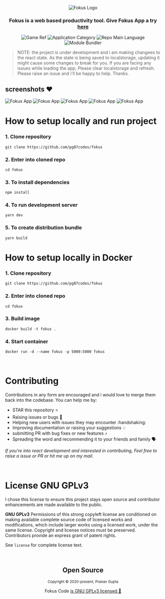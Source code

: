 <p align="center">
<img src="https://user-images.githubusercontent.com/34238240/109479789-c5fd4d00-7aa0-11eb-868b-2da35de326b8.png" alt="Fokus Logo">
</p>

<h3 align="center"> Fokus is a web based productivity tool. Give Fokus App a try <a href="https://fokus-prototype.netlify.com"> here </a> </h3>
<p align="center">
  <img  src="https://img.shields.io/badge/name-fokus-yellow" alt="Game Ref" />
  <img  src="https://img.shields.io/badge/category-productivity-orange" alt="Application Category" />
  <img  src="https://img.shields.io/badge/language-javascript-blue" alt="Repo Main Language" />
  <img  src="https://img.shields.io/badge/bundler-webpack-blueviolet" alt="Module Bundler" />
</p>


> NOTE: the project is under development and i am making changees to the react state. As the state is being saved to localstorage, updating it might cause some changes to break for you. If you are facing any issues while loading the app, Please clear localstorage and refresh. Please raise an issue and i'll be happy to help. Thanks.

## screenshots :heart:

<img src="https://user-images.githubusercontent.com/34238240/115880633-90edf500-a468-11eb-91bd-b8a9c52a678c.png" alt="Fokus App">

<img src="https://user-images.githubusercontent.com/34238240/130842979-4ab26abd-d952-44ce-9b02-e7ee9e6d0717.png" alt="Fokus App">

<img src="https://user-images.githubusercontent.com/34238240/130842321-1b39a27a-93ab-4b29-8cb8-575e973c365f.png" alt="Fokus App">

<img src="https://user-images.githubusercontent.com/34238240/131602382-a3ed445c-89cc-4aa3-8869-a03736aff6a9.png" alt="Fokus App">

<img src="https://user-images.githubusercontent.com/34238240/131602377-c0dbf022-a81b-4cab-9bb7-4cecf281d903.png" alt="Fokus App">


# How to setup locally and run project

### 1. Clone repository

```
git clone https://github.com/pg07codes/fokus
```

### 2. Enter into cloned repo

```
cd fokus
```

### 3. To install dependencies

```
npm install
```

### 4. To run development server

```
yarn dev
```

### 5. To create distribution bundle

```
yarn build
```

# How to setup locally in Docker

### 1. Clone repository

```
git clone https://github.com/pg07codes/fokus
```

### 2. Enter into cloned repo

```
cd fokus
```

### 3. Build image

```
docker build -t fokus .
```

### 4. Start container

```
docker run -d --name fokus -p 5000:5000 fokus
```

<br>

# Contributing

Contributions in any form are encouraged and i would love to merge them back into the codebase. You can help me by:

-   STAR this repository :star:
-   Raising issues or bugs :bug:
-   Helping new users with issues they may encounter :handshaking:
-   Improving documentation or raising your suggestions :bulb:
-   submitting PR with bug fixes or new features :arrow_heading_up:
-   Spreading the word and recommending it to your friends and family :speaking_head:

_If you're into react development and interested in contributing, Feel free to raise a issue or PR or hit me up on my mail._

<br>

# License GNU GPLv3

I chose this license to ensure this project stays open source and contributor enhancements are made available to the public.

**GNU GPLv3**
Permissions of this strong copyleft license are conditioned on making available complete source code of licensed works and modifications, which include larger works using a licensed work, under the same license. Copyright and license notices must be preserved. Contributors provide an express grant of patent rights.

See `license` for complete license text.

<br>

<h2 align="center">
  Open Source
</h2>
<p align="center">
  <sub>Copyright © 2020-present, Pranav Gupta</sub>
</p>
<p align="center">Fokus Code <a href="https://github.com/pg07codes/fokus/blob/master/LICENSE.md">is GNU GPLv3 licensed 💖</a></p>
